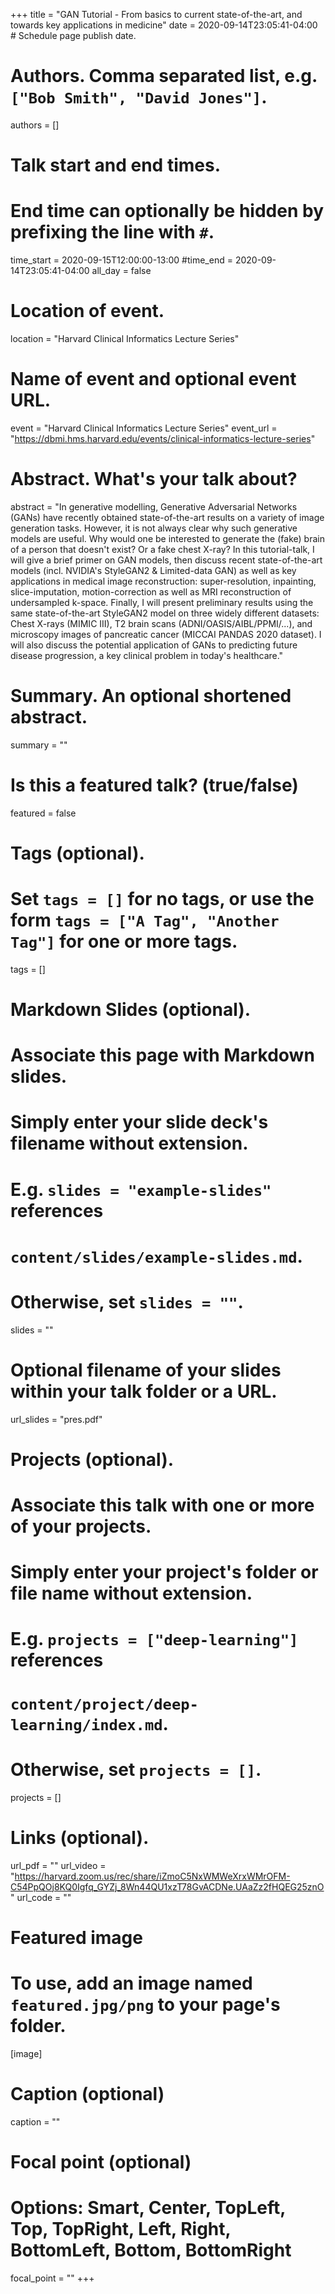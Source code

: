 +++
title = "GAN Tutorial - From basics to current state-of-the-art, and towards key applications in medicine"
date = 2020-09-14T23:05:41-04:00  # Schedule page publish date.

# Authors. Comma separated list, e.g. `["Bob Smith", "David Jones"]`.
authors = []

# Talk start and end times.
#   End time can optionally be hidden by prefixing the line with `#`.
time_start = 2020-09-15T12:00:00-13:00
#time_end = 2020-09-14T23:05:41-04:00
all_day = false

# Location of event.
location = "Harvard Clinical Informatics Lecture Series"

# Name of event and optional event URL.
event = "Harvard Clinical Informatics Lecture Series"
event_url = "https://dbmi.hms.harvard.edu/events/clinical-informatics-lecture-series"

# Abstract. What's your talk about?
abstract = "In generative modelling, Generative Adversarial Networks (GANs) have recently obtained state-of-the-art results on a variety of image generation tasks. However, it is not always clear why such generative models are useful. Why would one be interested to generate the (fake) brain of a person that doesn't exist? Or a fake chest X-ray? In this tutorial-talk, I will give a brief primer on GAN models, then discuss recent state-of-the-art models (incl. NVIDIA's StyleGAN2 & Limited-data GAN) as well as key applications in medical image reconstruction: super-resolution, inpainting, slice-imputation, motion-correction as well as MRI reconstruction of undersampled k-space. Finally, I will present preliminary results using the same state-of-the-art StyleGAN2 model on three widely different datasets: Chest X-rays (MIMIC III), T2 brain scans (ADNI/OASIS/AIBL/PPMI/...), and microscopy images of pancreatic cancer (MICCAI PANDAS 2020 dataset). I will also discuss the potential application of GANs to predicting future disease progression, a key clinical problem in today's healthcare."

# Summary. An optional shortened abstract.
summary = ""

# Is this a featured talk? (true/false)
featured = false

# Tags (optional).
#   Set `tags = []` for no tags, or use the form `tags = ["A Tag", "Another Tag"]` for one or more tags.
tags = []

# Markdown Slides (optional).
#   Associate this page with Markdown slides.
#   Simply enter your slide deck's filename without extension.
#   E.g. `slides = "example-slides"` references 
#   `content/slides/example-slides.md`.
#   Otherwise, set `slides = ""`.
slides = ""

# Optional filename of your slides within your talk folder or a URL.
url_slides = "pres.pdf"

# Projects (optional).
#   Associate this talk with one or more of your projects.
#   Simply enter your project's folder or file name without extension.
#   E.g. `projects = ["deep-learning"]` references 
#   `content/project/deep-learning/index.md`.
#   Otherwise, set `projects = []`.
projects = []

# Links (optional).
url_pdf = ""
url_video = "https://harvard.zoom.us/rec/share/iZmoC5NxWMWeXrxWMrOFM-C54PpQOj8KQ0Igfq_GYZj_8Wn44QU1xzT78GvACDNe.UAaZz2fHQEG25znO"
url_code = ""

# Featured image
# To use, add an image named `featured.jpg/png` to your page's folder. 
[image]
  # Caption (optional)
  caption = ""

  # Focal point (optional)
  # Options: Smart, Center, TopLeft, Top, TopRight, Left, Right, BottomLeft, Bottom, BottomRight
  focal_point = ""
+++
